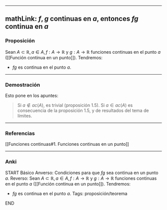 
---
mathLink: $f,g$ continuas en $a$, entonces $fg$ continua en $a$
---

### Proposición

Sean $A \subset \mathbb R, a \in A, f: A \rightarrow \mathbb R$ y $g : A \to \mathbb R$ funciones continuas en el punto $a$ ([[Función continua en un punto]]). Tendremos:
- $fg$ es continua en el punto $a$.

---
### Demostración

Esto pone en los apuntes:
> Si $a \notin ac(A)$, es trivial (proposición 1.5). Si $a \in ac(A)$ es consecuencia de la proposición 1.5, y de resultados del tema de límites.

---
### Referencias

[[Funciones continuas#1. Funciones continuas en un punto]]

---
### Anki

START
Básico
Anverso: Condiciones para que $fg$ sea continua en un punto $a$.
Reverso: Sean $A \subset \mathbb R, a \in A, f: A \rightarrow \mathbb R$ y $g : A \to \mathbb R$ funciones continuas en el punto $a$ ([[Función continua en un punto]]). Tendremos:
- $fg$ es continua en el punto $a$.
Tags: proposición/teorema
<!--ID: 1706217538451-->
END